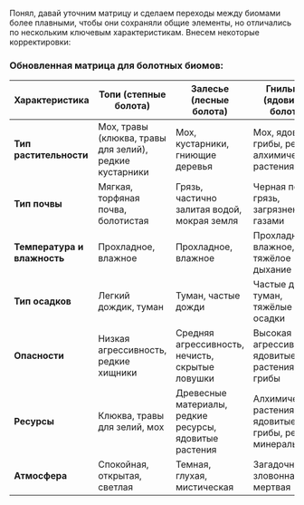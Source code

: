 Понял, давай уточним матрицу и сделаем переходы между биомами более плавными, чтобы они сохраняли общие элементы, но отличались по нескольким ключевым характеристикам. Внесем некоторые корректировки:

### Обновленная матрица для болотных биомов:

| Характеристика           | Топи (степные болота)     | Залесье (лесные болота) | Гнильник (ядовитые болота) |
|--------------------------|---------------------------|-------------------------|----------------------------|
| **Тип растительности**    | Мох, травы (клюква, травы для зелий), редкие кустарники | Мох, кустарники, гниющие деревья | Мох, ядовитые грибы, редкие алхимические растения |
| **Тип почвы**             | Мягкая, торфяная почва, болотистая | Грязь, частично залитая водой, мокрая земля | Черная почва, грязь, загрязненная газами |
| **Температура и влажность** | Прохладное, влажное       | Прохладное, влажное     | Прохладное, влажное, тяжёлое дыхание |
| **Тип осадков**           | Легкий дождик, туман      | Туман, частые дожди     | Частые дожди, туман, тяжёлые осадки |
| **Опасности**             | Низкая агрессивность, редкие хищники | Средняя агрессивность, нечисть, скрытые ловушки | Высокая агрессивность, ядовитые растения и грибы |
| **Ресурсы**               | Клюква, травы для зелий, мох | Древесные материалы, редкие ресурсы, ядовитые растения | Алхимические растения, ядовитые грибы, редкие минералы |
| **Атмосфера**             | Спокойная, открытая, светлая | Темная, глухая, мистическая | Загадочная, зловонная, мертвая |


